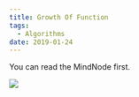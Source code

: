 ```yaml
---
title: Growth Of Function
tags:
  - Algorithms
date: 2019-01-24
---
```


You can read the MindNode first.

![](https://sherlockblaze.com/resources/img/cs/rules/GrowthOfFunctions.png)